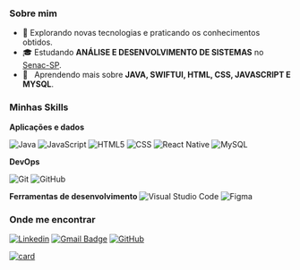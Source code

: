 <h3>Sobre mim</h3>

- 🤔 Explorando novas tecnologias e praticando os conhecimentos obtidos.
- 🎓 Estudando **ANÁLISE E DESENVOLVIMENTO DE SISTEMAS** no <a href="https://www.sp.senac.br">Senac-SP</a>.
- 🌱 &nbsp; Aprendendo mais sobre **JAVA, SWIFTUI, HTML, CSS, JAVASCRIPT E MYSQL**.

<h3>Minhas Skills</h3>

**Aplicações e dados**

![Java](https://img.shields.io/badge/-Java-333333?style=flat&logo=Java&logoColor=007396)
![JavaScript](https://img.shields.io/badge/-JavaScript-333333?style=flat&logo=javascript)
![HTML5](https://img.shields.io/badge/-HTML5-333333?style=flat&logo=HTML5)
![CSS](https://img.shields.io/badge/-CSS-333333?style=flat&logo=CSS3&logoColor=1572B6)
![React Native](https://img.shields.io/badge/-React%20Native-333333?style=flat&logo=react)
![MySQL](https://img.shields.io/badge/-MySQL-333333?style=flat&logo=mysql)

**DevOps**

![Git](https://img.shields.io/badge/-Git-333333?style=flat&logo=git)
![GitHub](https://img.shields.io/badge/-GitHub-333333?style=flat&logo=github)

**Ferramentas de desenvolvimento**
![Visual Studio Code](https://img.shields.io/badge/-Visual%20Studio%20Code-333333?style=flat&logo=visual-studio-code&logoColor=007ACC)
![Figma](https://img.shields.io/badge/-Figma-333333?style=flat&logo=figma&logoColor=007ACC)

<h3>Onde me encontrar</h3>

[![Linkedin](https://img.shields.io/badge/-wllnao-blue?style=flat-square&logo=Linkedin&logoColor=white&link=https://www.linkedin.com/in/wllnao/)](https://www.linkedin.com/in/wllnao/)
[![Gmail Badge](https://img.shields.io/badge/-Gmail-006bed?style=flat-square&logo=Gmail&logoColor=white&link=mailto:wlln.almeida.oliveira@gmail.com)](mailto:wlln.almeida.oliveira@gmail.com)
[![GitHub](https://img.shields.io/github/followers/wlln148?label=follow&style=social)](https://github.com/wlln148)


[![card](https://github-readme-stats.vercel.app/api?username=wlln148&theme=dark&show_icons=true)](https://github.com/anuraghazra/github-readme-stats)
